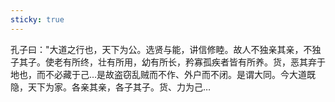 ```yaml
---
sticky: true
---
```


孔子曰："大道之行也，天下为公。选贤与能，讲信修睦。故人不独亲其亲，不独子其子。使老有所终，壮有所用，幼有所长，矜寡孤疾者皆有所养。货，恶其弃于地也，而不必藏于己…是故盗窃乱贼而不作、外户而不闭。是谓大同。今大道既隐，天下为家。各亲其亲，各子其子。货、力为己…
